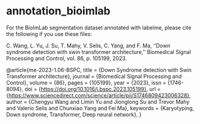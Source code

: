 # annotation_bioimlab
For the BioImLab segmentation dataset annotated with labelme, please cite the following if you use these files:

C. Wang, L. Yu, J. Su, T. Mahy, V. Selis, C. Yang, and F. Ma, ‘‘Down syndrome detection with swin transformer architecture,’’ Biomedical Signal Processing and Control, vol. 86, p. 105199, 2023.

@article{me-2023-1.06-BSPC,
title = {Down Syndrome detection with Swin Transformer architecture},
journal = {Biomedical Signal Processing and Control},
volume = {86},
pages = {105199},
year = {2023},
issn = {1746-8094},
doi = {https://doi.org/10.1016/j.bspc.2023.105199},
url = {https://www.sciencedirect.com/science/article/pii/S1746809423006328},
author = {Chengyu Wang and Limin Yu and Jionglong Su and Trevor Mahy and Valerio Selis and Chunxiao Yang and Fei Ma},
keywords = {Karyotyping, Down syndrome, Transformer, Deep neural network},
}
